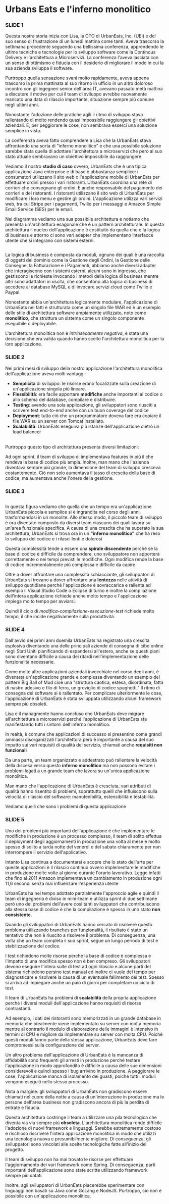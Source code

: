 # Urbans Eats e l'inferno monolitico

### SLIDE 1

Questa nostra storia inizia con Lisa, la CTO di UrbanEats, Inc. (UEI) e del suo senso di frustrazione di un lunedì mattina come tanti. Aveva trascorso la settimana precedente seguendo una bellissima conferenza, apprendendo le ultime tecniche e tecnologie per lo sviluppo software come la Continous Delivery e l'architettura a Microservizi. La conferenza l'aveva lasciata con un senso di ottimismo e fiducia con il desiderio di migliorare il modo in cui la sua azienda sviluppa il software.

Purtroppo quella sensazione svanì molto rapidamente, aveva appena trascorso la prima mattinata al suo ritorno in ufficio in un altro doloroso incontro con gli ingegneri senior dell'area IT, avevano passato metà mattina a discutere il motivo per cui il team di sviluppo avrebbe nuovamente mancato una data di rilascio importante, situazione sempre più comune negli ultimi anni.&#x20;

Nonostante l'adozione delle pratiche agili il ritmo di sviluppo stava rallentando di molto rendendo quasi impossibile raggiungere gli obiettivi aziendali. E, per peggiorare le cose, non sembrava esserci una soluzione semplice in vista.&#x20;

La conferenza aveva fatto comprendere a Lisa che la UrbanEats stava affrontando una sorta di "inferno monolitico" e che una possibile soluzione sarebbe stata quella di adottare l'architettura a microservizi che però al suo stato attuale sembravano un obiettivo impossibile da raggiungere.&#x20;

Vediamo il nostro **studio di caso** ovvero, UrbanEats che è una tipica applicazione Java enterprise e di base è abbastanza semplice: i consumatori utilizzano il sito web o l'applicazione mobile di UrbanEats per effettuare ordini presso i vari ristoranti. UrbanEats coordina una rete di corrieri che consegnano gli ordini. È anche responsabile del pagamento dei corrieri e dei ristoranti. I ristoranti utilizzano il sito web di UrbanEats per modificare i loro menu e gestire gli ordini. L'applicazione utilizza vari servizi web, tra cui Stripe per i pagamenti, Twilio per i messaggi e Amazon Simple Email Service (SES) per le email.&#x20;

Nel diagramma vediamo una sua possibile architettura e notiamo che presenta un'architettura esagonale che è un pattern architetturale. In questa architettura il nucleo dell'applicazione è costituito da quella che è la logica di business e attorno ci sono vari adapter che implementano interfacce utente che si integrano con sistemi esterni.

<figure><img src="../.gitbook/assets/Screenshot 2023-08-11 alle 21.09.45.png" alt=""><figcaption></figcaption></figure>

La logica di business è composta da moduli, ognuno dei quali è una raccolta di oggetti del dominio come la Gestione degli Ordini, la Gestione delle Consegne, la Fatturazione e i Pagamenti, abbiamo anche diversi adapter che interagiscono con i sistemi esterni, alcuni sono in ingresso, che gestiscono le richieste invocando i metodi della logica di business mentre altri sono adattatori in uscita, che consentono alla logica di business di accedere al database MySQL e di invocare servizi cloud come Twilio e Paypal.

Nonostante abbia un'architettura logicamente modulare, l'applicazione di UrbanEats nei fatti è strutturata come un singolo file WAR ed è un esempio dello stile di architettura software ampiamente utilizzato, noto come **monolitico**, che struttura un sistema come un singolo componente eseguibile o deployabile.&#x20;

L'architettura monolitica non è _intrinsecamente negativa_, è stata una decisione che era valida quando hanno scelto l'architettura monolitica per la loro applicazione.

### SLIDE 2

Nei primi mesi di sviluppo della nostro applicazione l'architettura monolitica dell'applicazione aveva molti vantaggi:

* **Semplicità** di sviluppo: le risorse erano focalizzate sulla creazione di un'applicazione singola più lineare.
* **Flessibilità**: era facile apportare **modifiche** anche importanti al codice o allo schema del database, compilare e distribuire.
* **Testing**: avendo una sola applicazione, gli sviluppatori sono riusciti a scrivere test end-to-end anche con un buon coverage del codice
* **Deployment**: tutto ciò che un programmatore doveva fare era copiare il file WAR su un server con Tomcat installato.
* **Scalabilità**: UrbanEats eseguiva più istanze dell'applicazione dietro un load balancer

\
Purtroppo questo tipo di architettura presenta diversi limitazioni:

Ad ogni sprint, il team di sviluppo di implementava features in più il che rendeva la base di codice più ampia. Inoltre, man mano che l'azienda diventava sempre più grande, la dimensione del team di sviluppo cresceva costantemente. Ciò non solo aumentava il tasso di crescita della base di codice, ma aumentava anche l'onere della gestione.

### SLIDE 3

<figure><img src="../.gitbook/assets/Screenshot 2023-08-11 alle 21.18.41.png" alt=""><figcaption></figcaption></figure>

In questa figura vediamo che quella che un tempo era un'applicazione UrbanEats piccola e semplice si è ingrandita nel corso degli anni, trasformandosi in un monolite. Allo stesso modo, il piccolo team di sviluppo è ora diventato composto da diversi team ciascuno dei quali lavora su un'area funzionale specifica. A causa di una crescita che ha superato la sua architettura, UrbanEats si trova ora in un **"inferno monolitico"** che ha reso lo sviluppo del codice e i rilasci lenti e dolorosi

Questa complessità tende a essere una **spirale discendente** perché se la base di codice è difficile da comprendere, uno sviluppatore non apporterà correttamente o nei tempi previsti le modifiche. Ogni modifica rende la base di codice incrementalmente più complessa e difficile da capire.&#x20;

Oltre a dover affrontare una complessità schiacciante, gli sviluppatori di UrbanEats si trovano a dover affrontare una **lentezza** nelle attività di sviluppo quotidiane perché l'applicazione è sovraccarica e rallenta ad esempio il Visual Studio Code o Eclipse di turno e inoltre la compilazione dell'intera applicazione richiede anche molto tempo e l'applicazione impiega molto tempo per avviarsi.&#x20;

Quindi il ciclo di _modifica-compilazione-esecuzione-test_ richiede molto tempo, il che incide negativamente sulla produttività.

### **SLIDE 4**

Dall'avvio dei primi anni duemila UrbanEats ha registrato una crescita esplosiva diventando una delle principali aziende di consegna di cibo online negli Stati Uniti pianificando di espandersi all'estero, anche se questi piani sono diventano difficile a causa dei ritardi nell'implementazione delle funzionalità necessarie.&#x20;

Come molte altre applicazioni aziendali invecchiate nel corso degli anni, è diventata un'applicazione grande e complessa diventando un esempio del pattern Big Ball of Mud cioè una "struttura caotica, estesa, disordinata, fatta di nastro adesivo e filo di ferro, un groviglio di codice spaghetti." Il ritmo di consegna del software si è rallentato. Per complicare ulteriormente le cose, l'applicazione di UrbanEats è stata sviluppata utilizzando alcuni framework sempre più obsoleti.

Lisa e il managmente hanno concluso che UrbanEats deve migrare all'architettura a microservizi perché l'applicazione di UrbanEats sta manifestando tutti i sintomi dell'inferno monolitico.&#x20;

In realtà, è comune che applicazioni di successo si presentino come grandi ammassi disorganizzati l'architettura però è importante a causa del suo impatto sui vari requisiti di qualità del servizio, chiamati anche **requisiti non funzionali**

Da una parte, un team organizzato e addestrato può rallentare la velocità della discesa verso questo **inferno monolitico** ma non possono evitare i problemi legati a un grande team che lavora su un'unica applicazione monolitica.&#x20;

Man mano che l'applicazione di UrbanEats è cresciuta, vari attributi di qualità hanno risentito di problemi, soprattutto quelli che influiscono sulla velocità di rilascio del software: manutenibilità, estensibilità e testabilità.&#x20;

Vediamo quelli che sono i problemi di questa applicazione

### **SLIDE 5**

Uno dei problemi più importanti dell'applicazione è che implementare le modifiche in produzione è un processo complesso, il team di solito effettua il deployment degli aggiornamenti in produzione una volta al mese e molto spesso di solito a tarda notte del venerdì o del sabato chiaramente per non interrompere il servizio dell'applicativo. &#x20;

Intanto Lisa continua a documentarsi e scopre che lo stato dell'arte per queste applicazioni è il rilascio continuo ovvero implementare le modifiche in produzione molte volte al giorno durante l'orario lavorativo. Legge infatti che fino al 2011 Amazon implementava un cambiamento in produzione ogni 11,6 secondi senza mai influenzare l'esperienza utente

UrbanEats ha nel tempo adottato parzialmente l'approccio agile e quindi il team di ingegneria è diviso in mini-team e utilizza sprint di due settimane però uno dei problemi dell'avere così tanti sviluppatori che contribuiscono alla stessa base di codice è che la compilazione è spesso in uno stato **non consistente**.&#x20;

Quando gli sviluppatori di UrbanEats hanno cercato di risolvere questo problema utilizzando branches per funzionalità, il risultato è stato un tentativo che non è riuscito a risolvere il problema. Di conseguenza, una volta che un team completa il suo sprint, segue un lungo periodo di test e stabilizzazione del codice.&#x20;

I test richiedono molte risorse perché la base di codice è complessa e l'impatto di una modifica spesso non è ben compreso. Gli sviluppatori devono eseguire l'intera suite di test ad ogni rilascio e alcune parti del sistema richiedono persino test manual ed inoltre ci vuole del tempo per diagnosticare e risolvere la causa di un eventuale fallimento dei test. Spesso si arriva ad impiegare anche un paio di giorni per completare un ciclo di test.

Il team di UrbanEats ha problemi di **scalabilità** della propria applicazione perché i diversi moduli dell'applicazione hanno requisiti di risorse contrastanti.&#x20;

Ad esempio, i dati dei ristoranti sono memorizzati in un grande database in memoria che idealmente viene implementato su server con molta memoria mentre al contrario il modulo di elaborazione delle immagini è intensivo in termini di CPU e migliore da implementare su server con molta CPU. Poiché questi moduli fanno parte della stessa applicazione, UrbanEats deve fare compromessi sulla configurazione del server.

Un altro problema dell'applicazione di UrbanEats è la mancanza di affidabilità sono frequenti gli arresti in produzione perché testare l'applicazione in modo approfondito è difficile a causa delle sue dimensioni considerevoli e quindi spesso i bug arrivino in produzione. A peggiorare le cose, l'applicazione manca di isolamento dei guasti, poiché tutti i moduli vengono eseguiti nello stesso processo.&#x20;

Nota a margine: gli sviluppatori di UrbanEats non gradiscono essere chiamati nel cuore della notte a causa di un'interruzione in produzione ma le persone dell'area business non gradiscono ancora di più la perdita di entrate e fiducia.

Questa architettura costringe il team a utilizzare una pila tecnologica che diventa via via sempre più **obsoleta**. L'architettura monolitica rende difficile l'adozione di nuovi framework e linguaggi. Sarebbe estremamente costoso e rischioso riscrivere l'intera applicazione monolitica in modo che utilizzi una tecnologia nuova e presumibilmente migliore. Di conseguenza, gli sviluppatori sono vincolati alle scelte tecnologiche fatte all'inizio del progetto.&#x20;

Il team di sviluppo non ha mai trovato le risorse per effettuare l'aggiornamento dei vari framework come Spring. Di conseguenza, parti importanti dell'applicazione sono state scritte utilizzando framework sempre più datati.&#x20;

Inoltre, agli sviluppatori di UrbanEats piacerebbe sperimentare con linguaggi non basati su Java come GoLang e NodeJS. Purtroppo, ciò non è possibile con un'applicazione monolitica.

###



